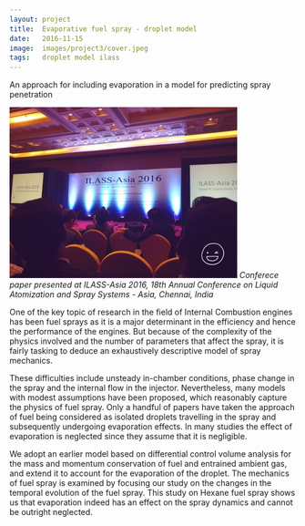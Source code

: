 ```yaml
---
layout: project
title:  Evaporative fuel spray - droplet model
date:   2016-11-15
image:  images/project3/cover.jpeg
tags:   droplet model ilass
---
```

An approach for including evaporation in a model for predicting spray penetration

![alt](/images/project3/1.jpeg)
*Conferece paper presented at  ILASS-Asia 2016, 18th Annual Conference on Liquid Atomization and Spray Systems - Asia, Chennai, India*

One of the key topic of research in the field of Internal Combustion engines has been fuel sprays as it is a major determinant in the efficiency and hence the performance of the engines. But because of the complexity of the physics involved and the number of parameters that affect the spray, it is fairly tasking to deduce an exhaustively descriptive model of spray mechanics.

These difficulties include unsteady in-chamber conditions, phase change in the spray and the internal flow in the injector. Nevertheless, many models with modest assumptions have been proposed, which reasonably capture the physics of fuel spray. Only a handful of papers have taken the approach of fuel being considered as isolated droplets travelling in the spray and subsequently undergoing evaporation effects. In many studies the effect of evaporation is neglected since they assume that it is negligible.

We adopt an earlier model based on differential control volume analysis for the mass and momentum conservation of fuel and entrained ambient gas, and extend it to account for the evaporation of the droplet. The mechanics of fuel spray is examined by focusing our study on the changes in the temporal evolution of the fuel spray. This study on Hexane fuel spray shows us that evaporation indeed has an effect on the spray dynamics and cannot be outright neglected.​​
